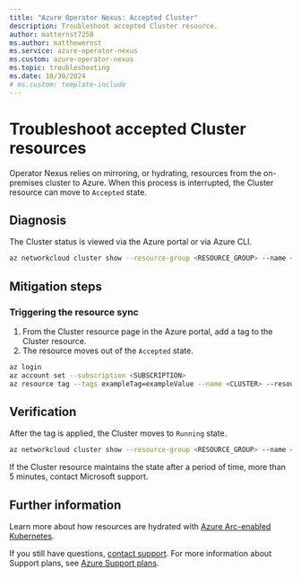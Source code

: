 ```yaml
---
title: "Azure Operator Nexus: Accepted Cluster"
description: Troubleshoot accepted Cluster resource.
author: matternst7258
ms.author: matthewernst
ms.service: azure-operator-nexus
ms.custom: azure-operator-nexus
ms.topic: troubleshooting
ms.date: 10/30/2024
# ms.custom: template-include
---
```


# Troubleshoot accepted Cluster resources

Operator Nexus relies on mirroring, or hydrating, resources from the on-premises cluster to Azure. When this process is interrupted, the Cluster resource can move to `Accepted` state. 

## Diagnosis

The Cluster status is viewed via the Azure portal or via Azure CLI.

```bash
az networkcloud cluster show --resource-group <RESOURCE_GROUP> --name <CLUSTER_NAME>
```

## Mitigation steps

### Triggering the resource sync


1. From the Cluster resource page in the Azure portal, add a tag to the Cluster resource.
2. The resource moves out of the `Accepted` state.

```bash
az login
az account set --subscription <SUBSCRIPTION>
az resource tag --tags exampleTag=exampleValue --name <CLUSTER> --resource-group <CLUSTER_RG> --resource-type "Microsoft.ContainerService/managedClusters"
```

## Verification

After the tag is applied, the Cluster moves to `Running` state.

```bash
az networkcloud cluster show --resource-group <RESOURCE_GROUP> --name <CLUSTER_NAME>
```

If the Cluster resource maintains the state after a period of time, more than 5 minutes, contact Microsoft support. 

## Further information

 Learn more about how resources are hydrated with [Azure Arc-enabled Kubernetes](/azure/azure-arc/kubernetes/overview).

If you still have questions, [contact support](https://portal.azure.com/?#blade/Microsoft_Azure_Support/HelpAndSupportBlade).
For more information about Support plans, see [Azure Support plans](https://azure.microsoft.com/support/plans/response/).
